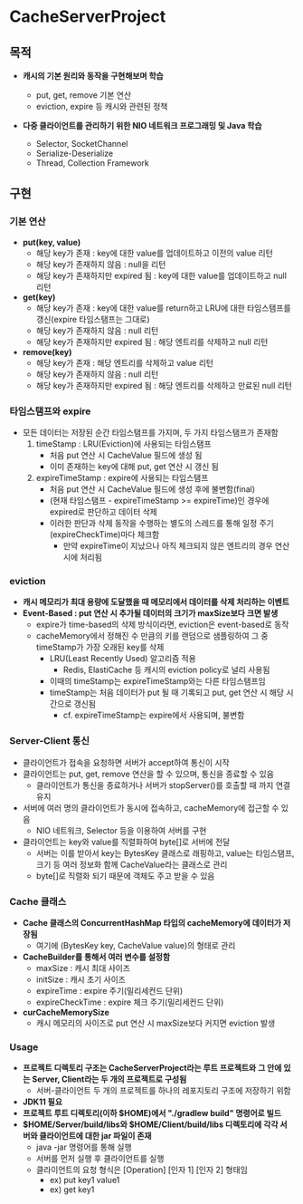 # CacheServerProject

## 목적
- **캐시의 기본 원리와 동작을 구현해보며 학습**
  - put, get, remove 기본 연산
  - eviction, expire 등 캐시와 관련된 정책

- **다중 클라이언트를 관리하기 위한 NIO 네트워크 프로그래밍 및 Java 학습**
  - Selector, SocketChannel 
  - Serialize-Deserialize
  - Thread, Collection Framework

## 구현
### 기본 연산
- **put(key, value)**
  - 해당 key가 존재 : key에 대한 value를 업데이트하고 이전의 value 리턴
  - 해당 key가 존재하지 않음 : null을 리턴
  - 해당 key가 존재하지만 expired 됨 : key에 대한 value를 업데이트하고 null 리턴
- **get(key)**
  - 해당 key가 존재 : key에 대한 value를 return하고 LRU에 대한 타임스탬프를 갱신(expire 타임스탬프는 그대로)
  - 해당 key가 존재하지 않음 : null 리턴
  - 해당 key가 존재하지만 expired 됨 : 해당 엔트리를 삭제하고 null 리턴
- **remove(key)**
    - 해당 key가 존재 : 해당 엔트리를 삭제하고 value 리턴
    - 해당 key가 존재하지 않음 : null 리턴
    - 해당 key가 존재하지만 expired 됨 : 해당 엔트리를 삭제하고 만료된 null 리턴

### 타임스탬프와 expire
- 모든 데이터는 저장된 순간 타임스탬프를 가지며, 두 가지 타임스탬프가 존재함
  1. timeStamp : LRU(Eviction)에 사용되는 타임스탬프 
     - 처음 put 연산 시 CacheValue 필드에 생성 됨
     - 이미 존재하는 key에 대해 put, get 연산 시 갱신 됨
  2. expireTimeStamp : expire에 사용되는 타임스탬프 
     - 처음 put 연산 시 CacheValue 필드에 생성 후에 불변함(final)
     - (현재 타임스탬프 - expireTimeStamp >= expireTime)인 경우에 expired로 판단하고 데이터 삭제
     - 이러한 판단과 삭제 동작을 수행하는 별도의 스레드를 통해 일정 주기(expireCheckTime)마다 체크함
       - 만약 expireTime이 지났으나 아직 체크되지 않은 엔트리의 경우 연산 시에 처리됨

### eviction
- **캐시 메모리가 최대 용량에 도달했을 때 메모리에서 데이터를 삭제 처리하는 이벤트**
- **Event-Based : put 연산 시 추가될 데이터의 크기가 maxSize보다 크면 발생**
  - expire가 time-based의 삭제 방식이라면, eviction은 event-based로 동작
  - cacheMemory에서 정해진 수 만큼의 키를 랜덤으로 샘플링하여 그 중 timeStamp가 가장 오래된 key를 삭제
    - LRU(Least Recently Used) 알고리즘 적용
      - Redis, ElastiCache 등 캐시의 eviction policy로 널리 사용됨
    - 이때의 timeStamp는 expireTimeStamp와는 다른 타임스탬프임
    - timeStamp는 처음 데이터가 put 될 때 기록되고 put, get 연산 시 해당 시간으로 갱신됨
      - cf. expireTimeStamp는 expire에서 사용되며, 불변함

### Server-Client 통신
- 클라이언트가 접속을 요청하면 서버가 accept하여 통신이 시작
- 클라이언트는 put, get, remove 연산을 할 수 있으며, 통신을 종료할 수 있음
  - 클라이언트가 통신을 종료하거나 서버가 stopServer()를 호출할 때 까지 연결 유지
- 서버에 여러 명의 클라이언트가 동시에 접속하고, cacheMemory에 접근할 수 있음
  - NIO 네트워크, Selector 등을 이용하여 서버를 구현
- 클라이언트는 key와 value를 직렬화하여 byte[]로 서버에 전달
  - 서버는 이를 받아서 key는 BytesKey 클래스로 래핑하고, value는 타임스탬프, 크기 등 여러 정보화 함께 CacheValue라는 클래스로 관리
  - byte[]로 직렬화 되기 때문에 객체도 주고 받을 수 있음

### Cache 클래스
- **Cache 클래스의 ConcurrentHashMap 타입의 cacheMemory에 데이터가 저장됨**
  - 여기에 (BytesKey key, CacheValue value)의 형태로 관리
- **CacheBuilder를 통해서 여러 변수를 설정함**
  - maxSize : 캐시 최대 사이즈 
  - initSize : 캐시 초기 사이즈
  - expireTime : expire 주기(밀리세컨드 단위) 
  - expireCheckTime : expire 체크 주기(밀리세컨드 단위) 
- **curCacheMemorySize**
  - 캐시 메모리의 사이즈로 put 연산 시 maxSize보다 커지면 eviction 발생

### Usage
- **프로젝트 디렉토리 구조는 CacheServerProject라는 루트 프로젝트와 그 안에 있는 Server, Client라는 두 개의 프로젝트로 구성됨**
    - 서버-클라이언트 두 개의 프로젝트를 하나의 레포지토리 구조에 저장하기 위함
- **JDK11 필요**
- **프로젝트 루트 디렉토리(이하 $HOME)에서 "./gradlew build" 명령어로 빌드**
- **$HOME/Server/build/libs와 $HOME/Client/build/libs 디렉토리에 각각 서버와 클라이언트에 대한 jar 파일이 존재**
    - java -jar 명령어를 통해 실행
    - 서버를 먼저 실행 후 클라이언트를 실행
    - 클라이언트의 요청 형식은 [Operation] [인자 1] [인자 2] 형태임
      - ex) put key1 value1
      - ex) get key1